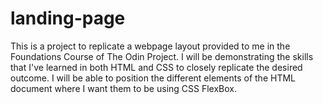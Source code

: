# landing-page

This is a project to replicate a webpage layout provided to me in the Foundations Course of The Odin Project.
I will be demonstrating the skills that I've learned in both HTML and CSS to closely replicate the desired outcome.
I will be able to position the different elements of the HTML document where I want them to be using CSS FlexBox.